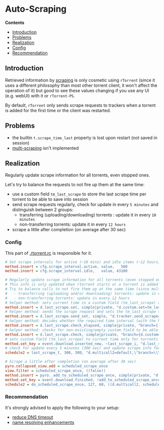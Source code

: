 # Auto-Scraping

**Contents**

 * [Introduction](#introduction)
 * [Problems](#problems)
 * [Realization](#realization)
  * [Config](#config)
  * [Recommendation](#recommendation)

## Introduction

Retrieved information by [scraping](https://wiki.vuze.com/w/Scrape) is only cosmetic using `rTorrent` (since it uses a different philosophy than most other torrent client, it won't affect the operation of it) but good to see these values changing if you use any UI (e.g. webUI) with it or `rTorrent-PS`.

By default, `rTorrent` only sends scrape requests to trackers when a torrent is added for the first time or the client was restarted.

## Problems

- the builtin `t.scrape_time_last` property is lost upon restart (not saved in session)
- [multi-scraping](https://wiki.vuze.com/w/Scrape#Multi-Hash_Requests) isn't implemented


## Realization

Regularly update scrape information for all torrents, even stopped ones.

Let's try to balance the requests to not fire up them at the same time:
- use a custom field `tm_last_scrape` to store the last scrape time per torrent to be able to save into session
- send scrape requests regularly, check for update in every `5 minutes` and distinguish between 2 groups:
  - transferring (uploading/downloading) torrents : update it in every `10 minutes`
  - non-transferring torrents: update it in every `12 hours`
- scrape a little after completion (on average after 30 sec)

### Config

This part of [.rtorrent.rc](https://github.com/chros73/rtorrent-ps-ch_setup/blob/master/ubuntu-14.04/home/chros73/.rtorrent.rc#L199) is responsible for it.

```ini
# Set scrape intervals for active (~10 mins) and idle items (~12 hours)
method.insert = cfg.scrape_interval.active, value,   580
method.insert = cfg.scrape_interval.idle,   value, 43180

# Regularly update scrape information for all torrents (even stopped ones), it won't affect the operation of rtorrent, but nice to have these values updated.
# This info is only updated when rtorrent starts or a torrent is added by default.
# Try to balance calls to not fire them up at the same time (since multiscraping isn't implemented in libtorrent). Check for update every 5 minutes and distinguish between 2 groups:
#   - transferring (uploading and/or downloading) torrents: update in every 10 minutes
#   - non-transferring torrents: update in every 12 hours
# helper method: sets current time in a custom field (tm_last_scrape) and saves session
method.insert = d.last_scrape.set, simple|private, "d.custom.set=tm_last_scrape,$cat=$system.time=; d.save_resume="
# helper method: sends the scrape request and sets the tm_last_scrape timestamp and saves session
method.insert = d.last_scrape.send_set, simple, "d.tracker.send_scrape=0;d.last_scrape.set="
# helper method: decides whether the required time interval (with the help of an argument) has passed and if so calls the above method
method.insert = d.last_scrape.check_elapsed, simple|private, "branch={(elapsed.greater,$d.custom=tm_last_scrape,$argument.0=),d.last_scrape.send_set=}"
# helper method: checks for non-existing/empty custom field to be able to test its validity later
method.insert = d.last_scrape.check, simple|private, "branch={d.custom=tm_last_scrape,d.last_scrape.check_elapsed=$argument.0=,d.last_scrape.send_set=}"
# sets custom field (tm_last_scrape) to current time only for torrents just has been added (skips setting time on purpose when rtorrent started)
method.set_key = event.download.inserted_new, ~last_scrape_i, "d.last_scrape.set="
# check for update every 5 minutes (300 sec) and update scrape info for transferring torrents in every 10 minutes (600-20=580 sec) and for non-transferring ones in every 12 hours (43200-20=43180 sec)
schedule2 = last_scrape_t, 300, 300, "d.multicall2=default,\"branch=\\\"or={d.up.rate=,d.down.rate=}\\\",d.last_scrape.check=$cfg.scrape_interval.active=,d.last_scrape.check=$cfg.scrape_interval.idle=\""

# Scrape a little after completion (on average after 30 sec)
pyro.collapsed_view.add = scheduled_scrape_once
view.filter = scheduled_scrape_once, ((false))
method.insert = pyro._add_to_scheduled_scrape_once, simple|private, "d.views.push_back_unique = scheduled_scrape_once; view.set_visible = scheduled_scrape_once"
method.set_key = event.download.finished, !add_to_scheduled_scrape_once, ((pyro._add_to_scheduled_scrape_once))
schedule2 = do_scheduled_scrape_once, 127, 60, ((d.multicall2, scheduled_scrape_once, "d.last_scrape.send_set=", "d.views.remove = scheduled_scrape_once", "view.set_not_visible = scheduled_scrape_once"))
```

### Recommendation

It's strongly advised to apply the following to your setup:
- [reduce DNS timeout](https://github.com/rakshasa/rtorrent/wiki/Performance-Tuning#disable-built-in-dns-cache)
- [name resolving enhancements](https://github.com/rakshasa/rtorrent/wiki/Performance-Tuning#name-resolving-enhancements)